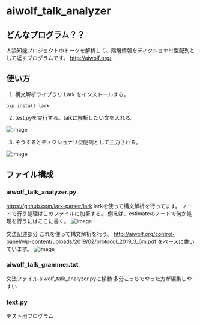 # aiwolf_talk_analyzer

## どんなプログラム？？
人狼知能プロジェクトのトークを解析して、階層情報をディクショナリ型配列として返すプログラムです。
http://aiwolf.org/

## 使い方
1. 構文解析ライブラリ Lark をインストールする。
 ```
 pip install lark
 ```

2. test.pyを実行する。talkに解析したい文を入れる。

![image](https://user-images.githubusercontent.com/71608299/156884160-32be3689-9f3e-488a-a15b-61b2a03198d9.png)


3. そうするとディクショナリ型配列として主力される。

![image](https://user-images.githubusercontent.com/71608299/156884035-2f1eb25e-92b6-4418-98ba-ddf57cf270d8.png)


## ファイル構成
### aiwolf_talk_analyzer.py
https://github.com/lark-parser/lark
larkを使って構文解析を行ってます。
ノードで行う処理はこのファイルに加筆する。
例えば、estimateのノードで何か処理を行うにはここに書く。
![image](https://user-images.githubusercontent.com/71608299/156884677-fa4873e9-8364-4d31-82c4-64b9d26d8fef.png)

文法記述部分
これを使って構文解析を行う。
http://aiwolf.org/control-panel/wp-content/uploads/2019/02/protocol_2019_3_6m.pdf
をベースに書いています。
![image](https://user-images.githubusercontent.com/71608299/156893311-42457286-7334-49c8-825a-e583a7bcef75.png)


### aiwolf_talk_grammer.txt
文法ファイル
aiwolf_talk_analyzer.pyに移動
多分こっちでやった方が編集しやすい

### text.py
テスト用プログラム
